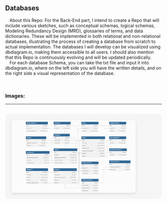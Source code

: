 <h2>Databases</h2>
&emsp;About this Repo: For the Back-End part, I intend to create a Repo that will include various sketches, such as conceptual schemas, logical schemas, Modeling Redundancy Design (MRD), glossaries of terms, and data dictionaries. These will be implemented in both relational and non-relational databases, illustrating the process of creating a database from scratch to actual implementation. The databases I will develop can be visualized using dbdiagram.io, making them accessible to all users. I should also mention that this Repo is continuously evolving and will be updated periodically.
<br>&emsp;For each database Schema, you can take the txt file and input it into dbdiagram.io, where on the left side you will have the written details, and on the right side a visual representation of the database.

<br><h3>Images:</h3>
<hr><br>
<div align="center" style="display: grid; 
                          grid-template-columns: repeat(auto-fit, minmax(400px, 1fr));
                          gap: 20px;
                          padding: 20px;
                          background-color: #f5f5f5;
                          border-radius: 10px;
                          max-width: 1200px;
                          margin: 0 auto;">
    <img alt="AutoCAD1" width="400" style="width: 100%; 
                                            max-width: 400px;
                                            border-radius: 8px;
                                            box-shadow: 0 4px 8px rgba(0,0,0,0.1);
                                            transition: transform 0.3s ease;
                                            &:hover {
                                                transform: scale(1.02);
                                            }" 
        src="https://github.com/aaiant/Databases/blob/main/Schemas/Shop.png">
</div>
